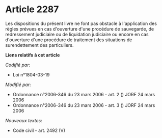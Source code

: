 # Article 2287

Les dispositions du présent livre ne font pas obstacle à l'application des règles prévues en cas d'ouverture d'une procédure
de sauvegarde, de redressement judiciaire ou de liquidation judiciaire ou encore en cas d'ouverture d'une procédure de
traitement des situations de surendettement des particuliers.

**Liens relatifs à cet article**

_Codifié par_:

  - Loi n°1804-03-19

_Modifié par_:

  - Ordonnance n°2006-346 du 23 mars 2006 - art. 2 () JORF 24 mars 2006
  - Ordonnance n°2006-346 du 23 mars 2006 - art. 3 () JORF 24 mars 2006

_Nouveaux textes_:

  - Code civil - art. 2492 (V)
